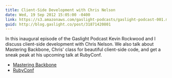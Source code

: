 ```yaml
---
title: Client-Side Development with Chris Nelson
date: Wed, 19 Sep 2012 15:05:00 -0400
link: https://s3.amazonaws.com/gaslight-podcasts/gaslight-podcast-001.mp3
guid: http://blog.gaslight.co/post/31871420801
---
```


In this inaugural episode of the Gaslight Podcast Kevin Rockwood and I discuss
client-side development with Chris Nelson. We also talk about Mastering
Backbone, Chris' class for beautiful client-side code, and get a sneak
peak at his upcoming talk at RubyConf.

 * <a href="https://training.gaslightsoftware.com/">Mastering Backbone</a>
 * <a href="http://rubyconf.org/">RubyConf</a>
